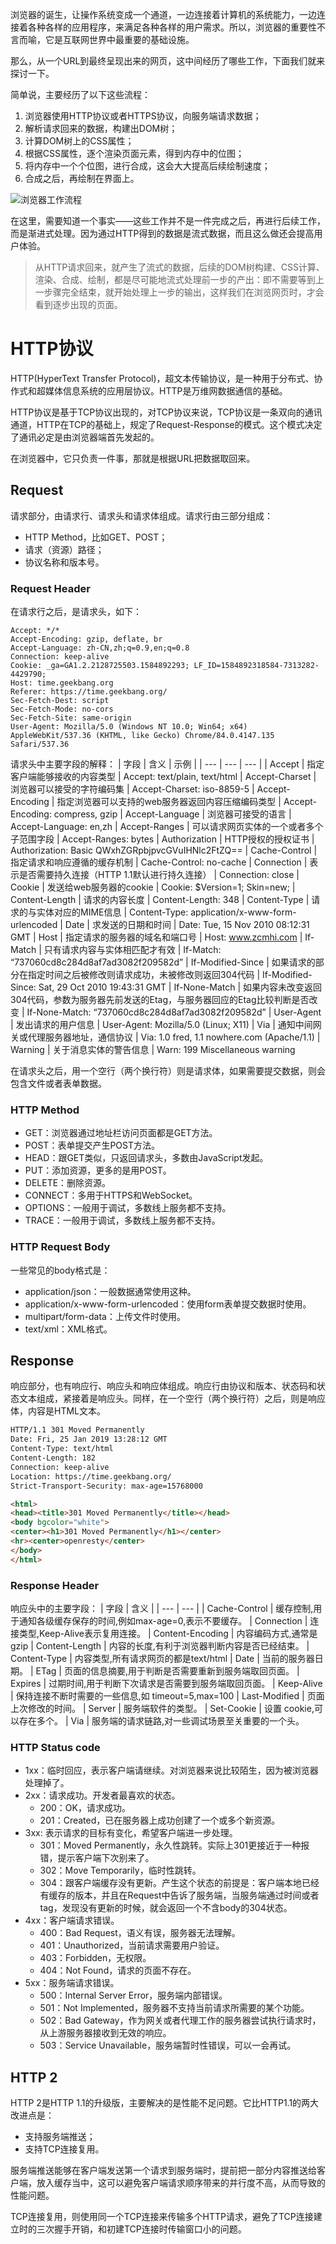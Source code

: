 浏览器的诞生，让操作系统变成一个通道，一边连接着计算机的系统能力，一边连接着各种各样的应用程序，来满足各种各样的用户需求。所以，浏览器的重要性不言而喻，它是互联网世界中最重要的基础设施。

那么，从一个URL到最终呈现出来的网页，这中间经历了哪些工作，下面我们就来探讨一下。

简单说，主要经历了以下这些流程：
1. 浏览器使用HTTP协议或者HTTPS协议，向服务端请求数据；
2. 解析请求回来的数据，构建出DOM树；
3. 计算DOM树上的CSS属性；
4. 根据CSS属性，逐个渲染页面元素，得到内存中的位图；
5. 将内存中一个个位图，进行合成，这会大大提高后续绘制速度；
6. 合成之后，再绘制在界面上。

![浏览器工作流程](./images/brower-workflow.jpg)

在这里，需要知道一个事实——这些工作并不是一件完成之后，再进行后续工作，而是渐进式处理。因为通过HTTP得到的数据是流式数据，而且这么做还会提高用户体验。

>从HTTP请求回来，就产生了流式的数据，后续的DOM树构建、CSS计算、渲染、合成、绘制，都是尽可能地流式处理前一步的产出：即不需要等到上一步骤完全结束，就开始处理上一步的输出，这样我们在浏览网页时，才会看到逐步出现的页面。

# HTTP协议
HTTP(HyperText Transfer Protocol)，超文本传输协议，是一种用于分布式、协作式和超媒体信息系统的应用层协议。HTTP是万维网数据通信的基础。

HTTP协议是基于TCP协议出现的，对TCP协议来说，TCP协议是一条双向的通讯通道，HTTP在TCP的基础上，规定了Request-Response的模式。这个模式决定了通讯必定是由浏览器端首先发起的。

在浏览器中，它只负责一件事，那就是根据URL把数据取回来。

## Request
请求部分，由请求行、请求头和请求体组成。请求行由三部分组成：
- HTTP Method，比如GET、POST；
- 请求（资源）路径；
- 协议名称和版本号。

### Request Header
在请求行之后，是请求头，如下：
```
Accept: */*
Accept-Encoding: gzip, deflate, br
Accept-Language: zh-CN,zh;q=0.9,en;q=0.8
Connection: keep-alive
Cookie: _ga=GA1.2.2128725503.1584892293; LF_ID=1584892318584-7313282-4429790;
Host: time.geekbang.org
Referer: https://time.geekbang.org/
Sec-Fetch-Dest: script
Sec-Fetch-Mode: no-cors
Sec-Fetch-Site: same-origin
User-Agent: Mozilla/5.0 (Windows NT 10.0; Win64; x64) AppleWebKit/537.36 (KHTML, like Gecko) Chrome/84.0.4147.135 Safari/537.36
```
请求头中主要字段的解释：
| 字段 | 含义 | 示例 |
| --- | --- | --- |
| Accept | 指定客户端能够接收的内容类型 | Accept: text/plain, text/html
| Accept-Charset | 浏览器可以接受的字符编码集 | Accept-Charset: iso-8859-5
| Accept-Encoding | 指定浏览器可以支持的web服务器返回内容压缩编码类型 | Accept-Encoding: compress, gzip
| Accept-Language | 浏览器可接受的语言 | Accept-Language: en,zh
| Accept-Ranges | 可以请求网页实体的一个或者多个子范围字段 | Accept-Ranges: bytes
| Authorization | HTTP授权的授权证书 | Authorization: Basic QWxhZGRpbjpvcGVuIHNlc2FtZQ==
| Cache-Control | 指定请求和响应遵循的缓存机制 | Cache-Control: no-cache
| Connection | 表示是否需要持久连接（HTTP 1.1默认进行持久连接） | Connection: close
| Cookie | 发送给web服务器的cookie | Cookie: $Version=1; Skin=new;
| Content-Length | 请求的内容长度 | Content-Length: 348
| Content-Type | 请求的与实体对应的MIME信息 | Content-Type: application/x-www-form-urlencoded
| Date | 求发送的日期和时间 | Date: Tue, 15 Nov 2010 08:12:31 GMT
| Host | 指定请求的服务器的域名和端口号 | Host: www.zcmhi.com
| If-Match | 只有请求内容与实体相匹配才有效 | If-Match: “737060cd8c284d8af7ad3082f209582d”
| If-Modified-Since | 如果请求的部分在指定时间之后被修改则请求成功，未被修改则返回304代码 | If-Modified-Since: Sat, 29 Oct 2010 19:43:31 GMT
| If-None-Match | 如果内容未改变返回304代码，参数为服务器先前发送的Etag，与服务器回应的Etag比较判断是否改变 | If-None-Match: “737060cd8c284d8af7ad3082f209582d”
| User-Agent | 发出请求的用户信息 | User-Agent: Mozilla/5.0 (Linux; X11)
| Via | 通知中间网关或代理服务器地址，通信协议 | Via: 1.0 fred, 1.1 nowhere.com (Apache/1.1)
| Warning | 关于消息实体的警告信息 | Warn: 199 Miscellaneous warning

在请求头之后，用一个空行（两个换行符）则是请求体，如果需要提交数据，则会包含文件或者表单数据。

### HTTP Method
- GET：浏览器通过地址栏访问页面都是GET方法。
- POST：表单提交产生POST方法。
- HEAD：跟GET类似，只返回请求头，多数由JavaScript发起。
- PUT：添加资源，更多的是用POST。
- DELETE：删除资源。
- CONNECT：多用于HTTPS和WebSocket。
- OPTIONS：一般用于调试，多数线上服务都不支持。
- TRACE：一般用于调试，多数线上服务都不支持。

### HTTP Request Body
一些常见的body格式是：
- application/json：一般数据通常使用这种。
- application/x-www-form-urlencoded：使用form表单提交数据时使用。
- multipart/form-data：上传文件时使用。
- text/xml：XML格式。

## Response
响应部分，也有响应行、响应头和响应体组成。响应行由协议和版本、状态码和状态文本组成，紧接着是响应头。同样，在一个空行（两个换行符）之后，则是响应体，内容是HTML文本。
```html
HTTP/1.1 301 Moved Permanently
Date: Fri, 25 Jan 2019 13:28:12 GMT
Content-Type: text/html
Content-Length: 182
Connection: keep-alive
Location: https://time.geekbang.org/
Strict-Transport-Security: max-age=15768000

<html>
<head><title>301 Moved Permanently</title></head>
<body bgcolor="white">
<center><h1>301 Moved Permanently</h1></center>
<hr><center>openresty</center>
</body>
</html>
```
### Response Header
响应头中的主要字段：
| 字段 | 含义 |
| --- | --- |
| Cache-Control | 缓存控制,用于通知各级缓存保存的时间,例如max-age=0,表示不要缓存。
| Connection | 连接类型,Keep-Alive表示复用连接。
| Content-Encoding | 内容编码方式,通常是gzip
| Content-Length | 内容的长度,有利于浏览器判断内容是否已经结束。
| Content-Type | 内容类型,所有请求网页的都是text/html
| Date | 当前的服务器日期。
| ETag | 页面的信息摘要,用于判断是否需要重新到服务端取回页面。
| Expires | 过期时间,用于判断下次请求是否需要到服务端取回页面。
| Keep-Alive | 保持连接不断时需要的一些信息,如 timeout=5,max=100
| Last-Modified | 页面上次修改的时间。
| Server | 服务端软件的类型。
| Set-Cookie | 设置 cookie,可以存在多个。
| Via | 服务端的请求链路,对一些调试场景至关重要的一个头。

### HTTP Status code
- 1xx：临时回应，表示客户端请继续。对浏览器来说比较陌生，因为被浏览器处理掉了。
- 2xx：请求成功。开发者最喜欢的状态。
    - 200：OK，请求成功。
    - 201：Created，已在服务器上成功创建了一个或多个新资源。
- 3xx: 表示请求的目标有变化，希望客户端进一步处理。
    - 301：Moved Permanently，永久性跳转。实际上301更接近于一种报错，提示客户端下次别来了。
    - 302：Move Temporarily，临时性跳转。
    - 304：跟客户端缓存没有更新。产生这个状态的前提是：客户端本地已经有缓存的版本，并且在Request中告诉了服务端，当服务端通过时间或者tag，发现没有更新的时候，就会返回一个不含body的304状态。
- 4xx：客户端请求错误。
    - 400：Bad Request，语义有误，服务器无法理解。
    - 401：Unauthorized，当前请求需要用户验证。
    - 403：Forbidden，无权限。
    - 404：Not Found，请求的页面不存在。
- 5xx：服务端请求错误。
    - 500：Internal Server Error，服务端内部错误。
    - 501：Not Implemented，服务器不支持当前请求所需要的某个功能。
    - 502：Bad Gateway，作为网关或者代理工作的服务器尝试执行请求时，从上游服务器接收到无效的响应。
    - 503：Service Unavailable，服务端暂时性错误，可以一会再试。

## HTTP 2
HTTP 2是HTTP 1.1的升级版，主要解决的是性能不足问题。它比HTTP1.1的两大改进点是：
- 支持服务端推送；
- 支持TCP连接复用。

服务端推送能够在客户端发送第一个请求到服务端时，提前把一部分内容推送给客户端，放入缓存当中，这可以避免客户端请求顺序带来的并行度不高，从而导致的性能问题。

TCP连接复用，则使用同一个TCP连接来传输多个HTTP请求，避免了TCP连接建立时的三次握手开销，和初建TCP连接时传输窗口小的问题。